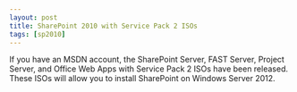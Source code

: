 ```yaml
---
layout: post
title: SharePoint 2010 with Service Pack 2 ISOs
tags: [sp2010]
---
```


If you have an MSDN account, the SharePoint Server, FAST Server, Project Server, and Office Web Apps with Service Pack 2 ISOs have been released.  These ISOs will allow you to install SharePoint on Windows Server 2012.